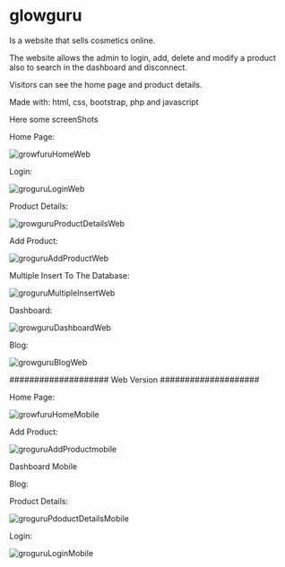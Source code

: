 # glowguru

Is a website that sells cosmetics online.

The website allows the admin to login, add, delete and modify a product also to search in the dashboard and disconnect.

Visitors can see the home page and product details.

Made with: html, css, bootstrap, php and javascript


Here some screenShots

Home Page:

![growfuruHomeWeb](https://user-images.githubusercontent.com/112892620/213891591-d9041dbd-4510-482a-a25b-10f02b386b73.png)

Login:

![groguruLoginWeb](https://user-images.githubusercontent.com/112892620/213909920-f5a6843b-d482-401b-9e69-9d9467f78760.png)

Product Details:

![growguruProductDetailsWeb](https://user-images.githubusercontent.com/112892620/213892301-610f24c2-d29a-4144-9315-30752c856ec1.png)

Add Product:

![groguruAddProductWeb](https://user-images.githubusercontent.com/112892620/213893737-3def6dd2-80db-4cc4-889a-d116db6d95cb.png)

Multiple Insert To The Database:

![groguruMultipleInsertWeb](https://user-images.githubusercontent.com/112892620/213893905-c33af430-358e-4f52-a9a7-d2e7f48c38e0.png)


Dashboard:

![growguruDashboardWeb](https://user-images.githubusercontent.com/112892620/213894081-80c85a63-9a51-40cb-8558-6a1035346264.png)

Blog:

![growguruBlogWeb](https://user-images.githubusercontent.com/112892620/213893975-faf58a8c-c94e-447a-b3aa-f8f55c8b5ba6.png)



#################### Web Version ####################

Home Page:

![growfuruHomeMobile](https://user-images.githubusercontent.com/112892620/213894160-c85e3574-fdec-4bba-be9a-00059674318d.png)


Add Product:

![groguruAddProductmobile](https://user-images.githubusercontent.com/112892620/213909679-2336f27b-9c0e-41e9-a152-6c574d572ea9.png)

Dashboard Mobile


Blog:


Product Details:

![groguruPdoductDetailsMobile](https://user-images.githubusercontent.com/112892620/213894349-ab2e1fc2-bbeb-40a0-afc0-9cf7a2730547.png)

Login:

![groguruLoginMobile](https://user-images.githubusercontent.com/112892620/213909969-4ed84163-092f-4617-b816-4a4cd3012dfe.png)

